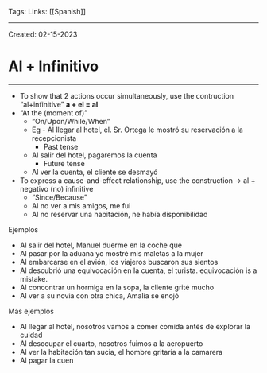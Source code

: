 Tags:
Links: [[Spanish]]

---
Created: 02-15-2023
# Al + Infinitivo
---
- To show that 2 actions occur simultaneously, use the contruction “al+infinitive”
**a + el = al**
- “At the (moment of)”
	- “On/Upon/While/When”
	- Eg - Al llegar al hotel, el. Sr. Ortega le mostró su reservación a la recepcionista
		- Past tense
	- Al salir del hotel, pagaremos la cuenta
		- Future tense
	- Al ver la cuenta, el cliente se desmayó
- To express a cause-and-effect relationship, use the construction → al + negativo (no) infinitive
	- “Since/Because”
	- Al no ver a mis amigos, me fui
	- Al no reservar una habitación, ne había disponibilidad

Ejemplos
- Al salir del hotel, Manuel duerme en la coche que 
- Al pasar por la aduana yo mostré mis maletas a la mujer
- Al embarcarse en el avión, los viajeros buscaron sus sientos
- Al descubrió una equivocación en la cuenta, el turista. equivocación is a mistake.
- Al concontrar un hormiga en la sopa, la cliente grité mucho
- Al ver a su novia con otra chica, Amalia se enojó

Más ejemplos
- Al llegar al hotel, nosotros vamos a comer comida antés de explorar la cuidad
- Al desocupar el cuarto, nosotros fuimos a la aeropuerto
- Al ver la habitación tan sucia, el hombre gritaría a la camarera
- Al pagar la cuen
